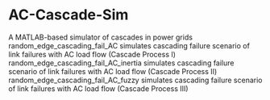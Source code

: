 # AC-Cascade-Sim
A MATLAB-based simulator of cascades in power grids
random_edge_cascading_fail_AC simulates  cascading failure scenario of link failures with AC load flow (Cascade Process I)
random_edge_cascading_fail_AC_inertia simulates  cascading failure scenario of link failures with AC load flow (Cascade Process II)
random_edge_cascading_fail_AC_fuzzy simulates  cascading failure scenario of link failures with AC load flow (Cascade Process III)
